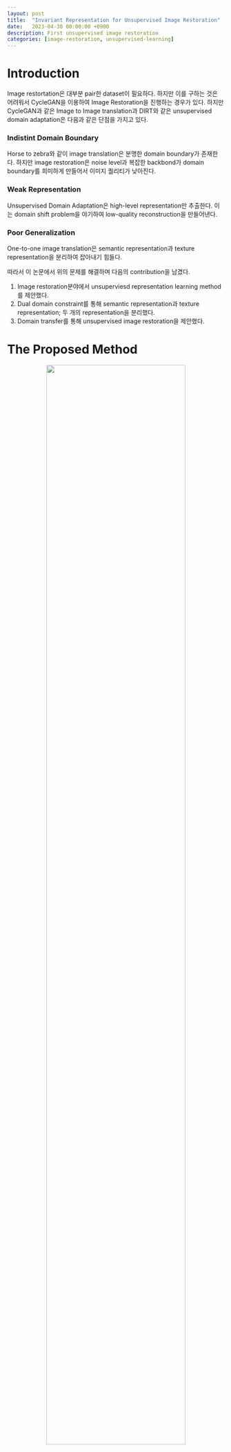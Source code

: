 ```yaml
---
layout: post
title:  "Invariant Representation for Unsupervised Image Restoration"
date:   2023-04-30 00:00:00 +0900
description: First unsupervised image restoration
categories: [image-restoration, unsupervised-learning]
---
```


# Introduction

 Image restortation은 대부분 pair한 dataset이 필요하다. 하지만 이를 구하는 것은 어려워서 CycleGAN을 이용하여 Image Restoration을 진행하는 경우가 있다. 하지만 CycleGAN과 같은 Image to Image translation과 DIRT와 같은 unsupervised domain adaptation은 다음과 같은 단점을 가지고 있다.

### Indistint Domain Boundary

 Horse to zebra와 같이 image translation은 분명한 domain boundary가 존재한다. 하지만 image restoration은 noise level과 복잡한 backbond가 domain boundary를 희미하게 만들어서 이미지 퀄리티가 낮아진다.

### Weak Representation

 Unsupervised Domain Adaptation은 high-level representation만 추출한다. 이는 domain shift problem을 야기하여 low-quality reconstruction을 만들어낸다.

### Poor Generalization

 One-to-one image translation은 semantic representation과 texture representation을 분리하여 잡아내기 힘들다.

따라서 이 논문에서 위의 문제를 해결하며 다음의 contribution을 남겼다.

1. Image restoration분야에서 unsuperviesd representation learning method를 제안했다.
2. Dual domain constraint를 통해 semantic representation과 texture representation; 두 개의 representation을 분리했다.
3. Domain transfer를 통해 unsupervised image restoration을 제안했다.

# The Proposed Method

<p align="center">
    <img src="/assets/post/image/unsupervised-image-restoration/Untitled.png" width="80%">
</p>

 먼저 문제에 대한 정의를 하겠다. $$\mathcal{X}$$를 Noisy Image Domain, $$\mathcal{Y}$$를 Clean Image Domain이라고 하겠다. Encoder는 각각의 도메인을 같은 vector space인 shared-latent space $$\mathcal{Z}$$로 projection 시킨다. 따라서 vector space에 대하여 다음의 식이 성립한다.

$$
z=E_\mathcal{X}(x)=E_\mathcal{Y}(y)
$$

Generator는 shared-latent space $$\mathcal{Z}$$에서 image를 만들어낸다. 따라서 다음과 같은 식이 성립한다.

$$
x=G_\mathcal{X}(z),y=G_\mathcal{Y}(z)
$$

이 때 각각의 도메인에대해 Encoder와 Generator는 $$\{E_\mathcal{X}, G_\mathcal{X}\}, \{E_\mathcal{Y}, G_\mathcal{Y}\}$$ 각각 존재한다. 각각의 encoder가 shared-latent space $$\mathcal{Z}$$로 projection을 시킨다고 하더라도 각각의 latent vector는 다르다. 따라서 latent vector를 구분하여 적어주겠다.

$$
z_\mathcal{X}=E_\mathcal{X}(x), z_\mathcal{Y}=E_\mathcal{Y}(y)
$$

따라서 우리가 하고싶어하는 Image restoration과정은 다음과 같다.

$$
F^{\mathcal{X}\rightarrow\mathcal{Y}}(x)=G_\mathcal{Y}(z_\mathcal{X})
$$

## Discrete Representation Learning

 먼저 one-to-one image translation의 poor generalization 문제를 해결하기 위해 semantic representation과 texture(noise) representation을 분리시켜야한다. 따라서 저자는 다음 4가지의 방법론을 제시했다.

1. Detangling Representation
2. Forward Cross Translation
3. Backward Cross Reconstruction
4. Adversarial Domain Adaptation

### Detangling Representation

<p align="center">
    <img src="/assets/post/image/unsupervised-image-restoration/Untitled%201.png" width="80%">
</p>

먼저 extra noise encoder($$E_\mathcal{X}^N$$)을 도입을 한다. $$E_\mathcal{X}^N$$은 noise를 나타내는 texture latent vector를 뽑아내는 역할로 이를 도입해서 semantic representation과 texture representation을 분리했다. 이를 통해 $$z_\mathcal{X}$와 $$z_\mathcal{Y}$$는 같은 distribution을 가지게 된다. 만약 noise image를 self-reconstruction하려면 $$x=G_\mathcal{X}(z_\mathcal{X}, z_\mathcal{X}^N)$$$을 통하여 같이 reconstruction하면 된다.

### Forward Cross Translation

 CycleGAN처럼 noise image에서 clean image 변환과 clean image에서 noise이미지의 변환이 되어야한다. 따라서 다음과 같은 방법으로 이미지 변환을 한다. 이 때 $$\mathcal{Y}$$에 $$\mathcal{X}$$의 noise를 추가하기 위해 $$z_\mathcal{X}^N$$를 이용한다.

1. Noise image → clean image: $$\tilde{x}^{\mathcal{X}\rightarrow\mathcal{Y}} =G_\mathcal{Y}(z_\mathcal{X})$$
2. Clean image → noise image: $$\tilde{y}^{\mathcal{Y}\rightarrow\mathcal{X}} =G_\mathcal{X}(z_\mathcal{Y}\oplus z_\mathcal{X}^N)$$

### Backward Cross Translation

 Forward cross translation을 했으니 backward cross translation을 할 수 있다. 이 때 $$\mathcal{X}$$에 $$\mathcal{Y}$$의 noise를 추가하기 위해 $$E_\mathcal{X}^N(\tilde{y}^{\mathcal{Y}\rightarrow\mathcal{X}})$$$를 이용한다.

1. Noise image → clean image: $$\hat{x}=G_\mathcal{X}(E_\mathcal{Y}(\tilde{x}^{\mathcal{X}\rightarrow\mathcal{Y}})\oplus E_\mathcal{X}^N(\tilde{y}^{\mathcal{Y}\rightarrow\mathcal{X}}))$$
2. Clean image → noise image: $$\hat{y}=G_\mathcal{Y}(E_\mathcal{X}(\tilde{y}^{\mathcal{Y}\rightarrow\mathcal{X}}))$$

 Backward cross translatio를 학습하기 위해 loss를 다음과 같이 구성한다.

$$
\mathcal{L}_\mathcal{X}^{CC}(G_\mathcal{X},G_\mathcal{Y},E_\mathcal{X},E_\mathcal{Y},E_\mathcal{X}^N)=\mathbb{E}_\mathcal{X}[||G_\mathcal{X}(E_\mathcal{Y}(\tilde{x}^{\mathcal{X}\rightarrow\mathcal{Y}})\oplus E_\mathcal{X}^N(\tilde{y}^{\mathcal{Y}\rightarrow\mathcal{X}}))-x||_1]
$$

$$
\mathcal{L}_\mathcal{Y}^{CC}(G_\mathcal{X},G_\mathcal{Y},E_\mathcal{X},E_\mathcal{Y},E_\mathcal{X}^N)=\mathbb{E}_\mathcal{X}[||G_\mathcal{Y}(E_\mathcal{X}(\tilde{y}^{\mathcal{Y}\rightarrow\mathcal{X}}))-y||_1]
$$

### Adversarial Domain Adaptation

 Semantic representation ($$z_\mathcal{X}, z_\mathcal{Y}$$)은 같은 vector space를 사용해야한다. 따라서 이를 강제하기 위해서 reprenentation discriminator $$D_r$$를 사용한다.

$$
\mathcal{L}^\mathcal{R}_{adv}(E_\mathcal{X},E_\mathcal{Y},D_\mathcal{R})=\mathbb{E}_\mathcal{X}[\frac{1}{2}logD_\mathcal{R}(z_\mathcal{X}+\frac{1}{2}(1-logD_\mathcal{R}(z_\mathcal{X})))] + \mathbb{E}_\mathcal{Y}[\frac{1}{2}logD_\mathcal{R}(z_\mathcal{Y}+\frac{1}{2}(1-logD_\mathcal{R}(z_\mathcal{Y})))]
$$

## Self-Supervised Constraint

### Background Consistency Loss

<p align="center">
    <img src="/assets/post/image/unsupervised-image-restoration/Untitled%202.png" width="50%">
</p>

복잡한 background의 Indistint Domain Boundary을 해결하기 위해 backgound consistency loss를 제안한다. Noise가 있는 이미지와 깨끗한 이미지는 gaussian blur를 하면 structure 정보만 남기 때문에 background의 비교가 가능하다. 따라서 저자는 다음과 같은 loss를 추가한다.

$$
\mathcal{L}_{BC}=\sum_{\sigma=5,9,15} \lambda_\sigma||B_\sigma(\mathcal{X})-B_\sigma(\tilde{\mathcal{X}})||_1
$$

### Semantic Consistency Loss

 perception loss에서 영감을 받아 pretrained-backbone을 통한 semantic한 정보는 noise가 줄어들 것이라고 기대가 된다. 따라서 VGG19에서 conv5-1 layer와 같이 깊은 layer에서 feature map을 뽑아 비교하여 semantic representations의 consistency를 유지한다.

$$
\mathcal{L}_{SC}=||\phi_l(\mathcal{X}-\phi_l(\tilde{\mathcal{X}})||_2^2
$$

## Joint Optimizing

 좋은 성능을 위하여 다른 여러가지도 추가했다.

### Target Domain Adversarial Loss

 Noise Domain과 clean image domain에서 결과물을 더 잘만들기 위해 GAN loss를 추가한다.

$$
\mathcal{L}_{adv}^\mathcal{X}=\mathbb{E}_{x\sim P_\mathcal{X}(x)}[logD_\mathcal{X}(x)]+\mathbb{E}_{y\sim P_\mathcal{Y}(y), x \sim P_\mathcal{X}(x)}[log(1-D_\mathcal{X}(G_\mathcal{X}(E_\mathcal{Y}(y), E_\mathcal{X}^N(x))))]
$$

$$
\mathcal{L}_{adv}^\mathcal{Y}=\mathbb{E}_{y\sim P_\mathcal{Y}(y)}[logD_\mathcal{Y}(y)]+\mathbb{E}_{x \sim P_\mathcal{Y}(y)}[log(1-D_\mathcal{Y}(G_\mathcal{Y}(E_\mathcal{X}(x)))]
$$

### Self Reconstruction Loss

 안정적인 학습 진행을 위해서 self reconstruction loss도 추가해였다.

$$
\hat{x}=G_\mathcal{X}(E_\mathcal{X}(x)\oplus E_\mathcal{X}^N(x)), \hat{y}=G_\mathcal{Y}(E_\mathcal{Y}(y))
$$

$$
\mathcal{L}^\mathcal{X}_{rec}=||\hat{x} - x||_1, \mathcal{L}^\mathcal{Y}_{rec}=||\hat{y} - y||_1
$$

### KL Divergence Loss

 Noise는 보통 normal distribution을 따른다. 따라서 이 논문에서도 latent-vector가 normal distribution을 따르도록 KL divergence loss를 추가했다.

$$
p(z_\mathcal{X}^N\sim N(0, 1))
$$

## Total Loss

모든 loss를 합치면 다음과 같다.

$$
\underset{E_\mathcal{X},E_\mathcal{X}^N,E_\mathcal{Y},G_\mathcal{X},G_\mathcal{Y}}{\operatorname{min}} \underset{D_\mathcal{X},D_\mathcal{Y},D_\mathcal{R}}{\operatorname{max}} =\lambda_\mathcal{R}\mathcal{L}^\mathcal{R}_{adv}+\lambda_{adv}\mathcal{L}^{domain}_{adv}+\lambda_{CC}\mathcal{L}^{CC}+\lambda_{rec}\mathcal{L}^{Rec}+\lambda_{bc}\mathcal{L}^{BC}+\lambda_{sc}\mathcal{L}^{SC}+\lambda_{KL}\mathcal{L}^{KL}

$$

## Restoration

<p align="center">
    <img src="/assets/post/image/unsupervised-image-restoration/Untitled%203.png" width="80%">
</p>

 학습이 끝난 후에 noise가 있는 이미지를 보구언하려면 cross encoder-generator $$\{ E_\mathcal{X}, E_\mathcal{Y}\}$ 를 사용하면 된다. 

$$
\tilde{x}^{\mathcal{X}\rightarrow \mathcal{Y}}=G_\mathcal{Y}(E_\mathcal{X}(x))
$$

# Experiment

 성능은 unsupervised방법들 중에선 성능이 좋다.

<p align="center">
    <img src="/assets/post/image/unsupervised-image-restoration/Untitled%204.png" width="70%">
    <img src="/assets/post/image/unsupervised-image-restoration/Untitled%205.png" width="70%">
    <img src="/assets/post/image/unsupervised-image-restoration/Untitled%206.png" width="70%">
</p>
